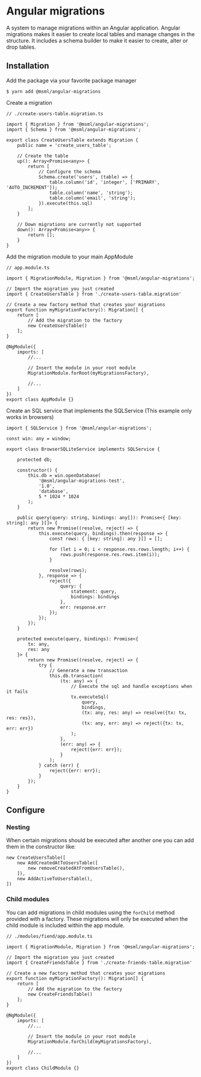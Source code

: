 
# Angular migrations

A system to manage migrations within an Angular application. Angular migrations makes it easier to create local tables and manage changes in the structure. It includes a schema builder to make it easier to create, alter or drop tables.

## Installation

Add the package via your favorite package manager

```
$ yarn add @msml/angular-migrations
```

Create a migration

```
// ./create-users-table.migration.ts

import { Migration } from '@msml/angular-migrations';
import { Schema } from '@msml/angular-migrations';

export class CreateUsersTable extends Migration {
    public name = 'create_users_table';
    
    // Create the table
    up(): Array<Promise<any>> {
        return [
            // Configure the schema
            Schema.create('users', (table) => {
                table.column('id', 'integer', ['PRIMARY', 'AUTO_INCREMENT']);
                table.column('name', 'string');
                table.column('email', 'string');
            }).execute(this.sql)
        ];
    }

    // Down migrations are currently not supported
    down(): Array<Promise<any>> {
        return [];
    }
}
```

Add the migration module to your main AppModule
```
// app.module.ts

import { MigrationModule, Migration } from '@msml/angular-migrations'; 

// Import the migration you just created
import { CreateUsersTable } from './create-users-table.migration'

// Create a new factory method that creates your migrations
export function myMigrationFactory(): Migration[] {
    return [
        // Add the migration to the factory
        new CreateUsersTable()
    ];
}

@NgModule({
    imports: [
        //...

        // Insert the module in your root module
        MigrationModule.forRoot(myMigrationsFactory),

        //...
    ]
})
export class AppModule {}
```

Create an SQL service that implements the SQLService (This example only works in browsers)

```
import { SQLService } from '@msml/angular-migrations';

const win: any = window;

export class BrowserSQLiteService implements SQLService {

    protected db;

    constructor() {
        this.db = win.openDatabase(
            '@msml/angular-migrations-test',
            '1.0',
            'database',
            5 * 1024 * 1024
        );
    }

    public query(query: string, bindings: any[]): Promise<{ [key: string]: any }[]> {
        return new Promise((resolve, reject) => {
            this.execute(query, bindings).then(response => {
                const rows: { [key: string]: any }[] = [];

                for (let i = 0; i < response.res.rows.length; i++) {
                    rows.push(response.res.rows.item(i));
                }

                resolve(rows);
            }, response => {
                reject({
                    query: {
                        statement: query,
                        bindings: bindings
                    },
                    err: response.err
                });
            });
        });
    }

    protected execute(query, bindings): Promise<{
        tx: any,
        res: any
    }> {
        return new Promise((resolve, reject) => {
            try {
                // Generate a new transaction
                this.db.transaction(
                    (tx: any) => {
                        // Execute the sql and handle exceptions when it fails
                        tx.executeSql(
                            query,
                            bindings,
                            (tx: any, res: any) => resolve({tx: tx, res: res}),
                            (tx: any, err: any) => reject({tx: tx, err: err})
                        );
                    },
                    (err: any) => {
                        reject({err: err});
                    }
                );
            } catch (err) {
                reject({err: err});
            }
        });
    }
}
```

## Configure

### Nesting

When certain migrations should be executed after another one you can add them in the constructor like: 

```
new CreateUsersTable([
    new AddCreatedAtToUsersTable([
        new removeCreatedAtFromUsersTable(), 
    ]),
    new AddActiveToUsersTable(),
])
```

### Child modules

You can add migrations in child modules using the `forChild` method provided with a factory.
These migrations will only be executed when the child module is included within the app module.

```
// ./modules/fiend/app.module.ts

import { MigrationModule, Migration } from '@msml/angular-migrations'; 

// Import the migration you just created
import { CreateFriendsTable } from './create-friends-table.migration'

// Create a new factory method that creates your migrations
export function myMigrationFactory(): Migration[] {
    return [
        // Add the migration to the factory
        new CreateFriendsTable()
    ];
}

@NgModule({
    imports: [
        //...

        // Insert the module in your root module
        MigrationModule.forChild(myMigrationsFactory),

        //...
    ]
})
export class ChildModule {}
```




